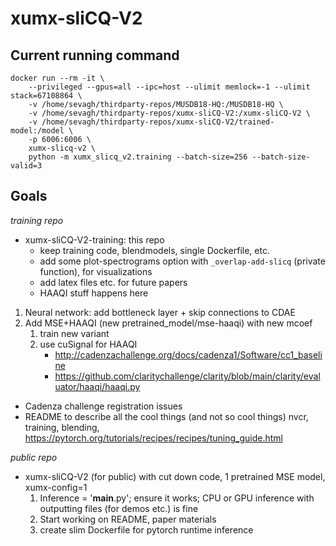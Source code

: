 # xumx-sliCQ-V2

## Current running command

```
docker run --rm -it \
    --privileged --gpus=all --ipc=host --ulimit memlock=-1 --ulimit stack=67108864 \
    -v /home/sevagh/thirdparty-repos/MUSDB18-HQ:/MUSDB18-HQ \
    -v /home/sevagh/thirdparty-repos/xumx-sliCQ-V2:/xumx-sliCQ-V2 \
    -v /home/sevagh/thirdparty-repos/xumx-sliCQ-V2/trained-model:/model \
    -p 6006:6006 \
    xumx-slicq-v2 \
    python -m xumx_slicq_v2.training --batch-size=256 --batch-size-valid=3
```

## Goals

*training repo*
* xumx-sliCQ-V2-training: this repo
    * keep training code, blendmodels, single Dockerfile, etc.
    * add some plot-spectrograms option with `_overlap-add-slicq` (private function), for visualizations
    * add latex files etc. for future papers
    * HAAQI stuff happens here
1. Neural network: add bottleneck layer + skip connections to CDAE
1. Add MSE+HAAQI (new pretrained_model/mse-haaqi) with new mcoef
    1. train new variant
    1. use cuSignal for HAAQI
        * http://cadenzachallenge.org/docs/cadenza1/Software/cc1_baseline
        * https://github.com/claritychallenge/clarity/blob/main/clarity/evaluator/haaqi/haaqi.py
* Cadenza challenge registration issues
* README to describe all the cool things (and not so cool things)
    nvcr, training, blending, <https://pytorch.org/tutorials/recipes/recipes/tuning_guide.html>

*public repo*
* xumx-sliCQ-V2 (for public) with cut down code, 1 pretrained MSE model, xumx-config=1
    1. Inference = '__main__.py'; ensure it works; CPU or GPU inference with outputting files (for demos etc.) is fine
    1. Start working on README, paper materials
    1. create slim Dockerfile for pytorch runtime inference
